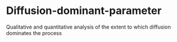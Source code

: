 # Diffusion-dominant-parameter
Qualitative and quantitative analysis of the extent to which diffusion dominates the process
